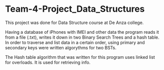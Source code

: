 # Team-4-Project_Data_Structures

This project was done for Data Structure course at De Anza college. 

Having a database of iPhones with IMEI and other data the program reads it from a file (.txt),
writes it down in two Binary Search Trees and a hash table. In order to traverse and list data in a certain order,
using primary and secondary keys were written algorythms for two BSTs. 

The Hash table algorithm that was written for this program uses linked list for overloads. It is used for retrieving info.

